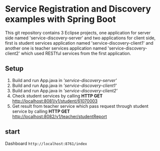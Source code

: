 # Service Registration and Discovery examples with Spring Boot
This git repository contains 3 Eclipse projects, one application for server side named 'service-discovery-server' and two applications for client side, first is student services application named 'service-discovery-client1' and another one is teacher services application named 'service-discovery-client2' which used RESTful services from the first application.

## Setup
1. Build and run App.java in *'service-discovery-server'*
2. Build and run App.java in *'service-discovery-client1'*
3. Build and run App.java in *'service-discovery-client2'*
4. Check student services by calling **HTTP GET** [http://localhost:8081/v1/student/61070003](http://localhost:8081/v1/student/61070003)
5. Get result from teacher service which pass request through student service by calling **HTTP GET** [http://localhost:8082/v1/teacher/studentReport](http://localhost:8082/v1/teacher/studentReport)

## start
Dashboard ``http://localhost:8761/index``
